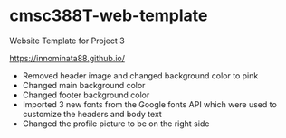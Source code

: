 # cmsc388T-web-template

Website Template for Project 3

https://innominata88.github.io/

- Removed header image and changed background color to pink
- Changed main background color
- Changed footer background color
- Imported 3 new fonts from the Google fonts API which were used to customize the headers and body text
- Changed the profile picture to be on the right side
